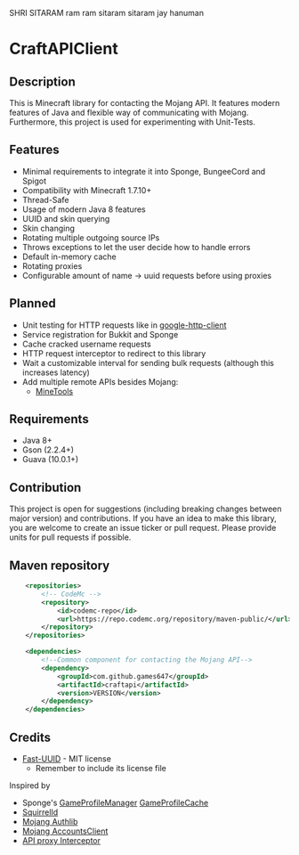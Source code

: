 
SHRI SITARAM
ram ram
sitaram sitaram
jay hanuman


# CraftAPIClient

## Description

This is Minecraft library for contacting the Mojang API. It features modern features of Java and flexible way of
communicating with Mojang. Furthermore, this project is used for experimenting with Unit-Tests.

## Features

* Minimal requirements to integrate it into Sponge, BungeeCord and Spigot
* Compatibility with Minecraft 1.7.10+
* Thread-Safe
* Usage of modern Java 8 features
* UUID and skin querying
* Skin changing
* Rotating multiple outgoing source IPs
* Throws exceptions to let the user decide how to handle errors
* Default in-memory cache
* Rotating proxies
* Configurable amount of name -> uuid requests before using proxies

## Planned

* Unit testing for HTTP requests like in [google-http-client](https://github.com/google/google-http-java-client)
* Service registration for Bukkit and Sponge
* Cache cracked username requests
* HTTP request interceptor to redirect to this library
* Wait a customizable interval for sending bulk requests (although this increases latency)
* Add multiple remote APIs besides Mojang:
    * [MineTools](https://api.minetools.eu/)

## Requirements

* Java 8+
* Gson (2.2.4+)
* Guava (10.0.1+)

## Contribution

This project is open for suggestions (including breaking changes between major version) and contributions. If you have 
an idea to make this library, you are welcome to create an issue ticker or pull request. Please provide units for pull 
requests if possible.

## Maven repository

```xml
	<repositories>
        <!-- CodeMc -->
        <repository>
            <id>codemc-repo</id>
            <url>https://repo.codemc.org/repository/maven-public/</url>
        </repository>
    </repositories>

    <dependencies>
        <!--Common component for contacting the Mojang API-->
        <dependency>
            <groupId>com.github.games647</groupId>
            <artifactId>craftapi</artifactId>
            <version>VERSION</version>
        </dependency>
    </dependencies>
```

## Credits

* [Fast-UUID](https://github.com/jchambers/fast-uuid) - MIT license
  * Remember to include its license file

Inspired by

* Sponge's
[GameProfileManager](https://jd.spongepowered.org/7.0.0/org/spongepowered/api/profile/GameProfileManager.html)
[GameProfileCache](https://jd.spongepowered.org/7.0.0/org/spongepowered/api/profile/GameProfileCache.html)
* [SquirrelId](https://github.com/EngineHub/SquirrelID)
* [Mojang Authlib](https://github.com/Techcable/Authlib)
* [Mojang AccountsClient](https://github.com/JonMcPherson/AccountsClient/)
* [API proxy Interceptor](https://github.com/Shevchik/MojangAPIProxy)
